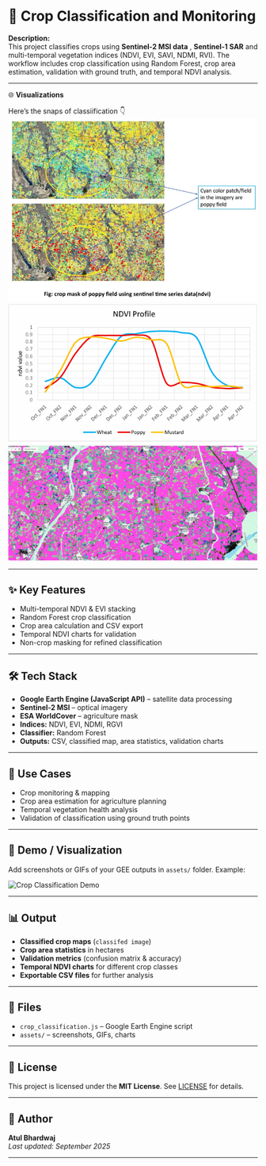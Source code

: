 # 🌾 Crop Classification and Monitoring

**Description:**  
This project classifies crops using **Sentinel-2 MSI data** , **Sentinel-1 SAR** and multi-temporal vegetation indices (NDVI, EVI, SAVI, NDMI, RVI). The workflow includes crop classification using Random Forest, crop area estimation, validation with ground truth, and temporal NDVI analysis.

---

🌐 **Visualizations** 

Here’s the snaps of classiification 👇  
![crop classification Demo](assets/poppy.png)
![crop classification Demo](assets/profile.png)
![crop classification Demo](assets/wheat_k.png)

 ---

## ✨ Key Features
- Multi-temporal NDVI & EVI stacking 
- Random Forest crop classification  
- Crop area calculation and CSV export  
- Temporal NDVI charts for validation  
- Non-crop masking for refined classification  

---

## 🛠️ Tech Stack
- **Google Earth Engine (JavaScript API)** – satellite data processing  
- **Sentinel-2 MSI** – optical imagery  
- **ESA WorldCover** – agriculture mask  
- **Indices:** NDVI, EVI, NDMI, RGVI  
- **Classifier:** Random Forest  
- **Outputs:** CSV, classified map, area statistics, validation charts  

---

## 📌 Use Cases
- Crop monitoring & mapping  
- Crop area estimation for agriculture planning  
- Temporal vegetation health analysis  
- Validation of classification using ground truth points  

---

## 📸 Demo / Visualization
Add screenshots or GIFs of your GEE outputs in `assets/` folder. Example:

![Crop Classification Demo](assets/demo.gif)

---

## 📊 Output
- **Classified crop maps** (`classifed image`)  
- **Crop area statistics** in hectares  
- **Validation metrics** (confusion matrix & accuracy)  
- **Temporal NDVI charts** for different crop classes  
- **Exportable CSV files** for further analysis  

---

## 📂 Files
- `crop_classification.js` – Google Earth Engine script  
- `assets/` – screenshots, GIFs, charts  

---

## 📄 License
This project is licensed under the **MIT License**. See [LICENSE](../LICENSE) for details.

---

## 👤 Author
**Atul Bhardwaj**  
_Last updated: September 2025_

---

